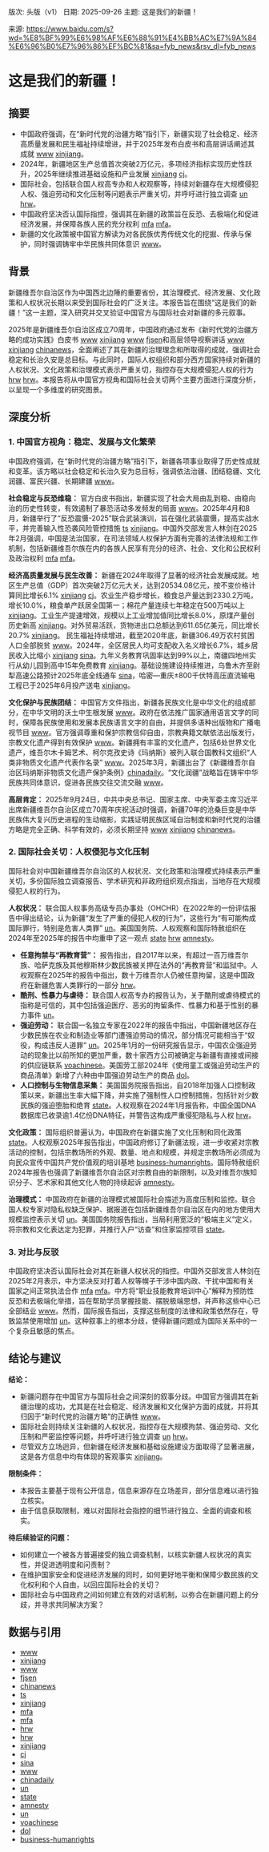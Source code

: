 版次: 头版（v1）
日期: 2025-09-26
主题: 这是我们的新疆！

来源: https://www.baidu.com/s?wd=%E8%BF%99%E6%98%AF%E6%88%91%E4%BB%AC%E7%9A%84%E6%96%B0%E7%96%86%EF%BC%81&sa=fyb_news&rsv_dl=fyb_news

# 这是我们的新疆！

## 摘要
- 中国政府强调，在“新时代党的治疆方略”指引下，新疆实现了社会稳定、经济高质量发展和民生福祉持续增进，并于2025年发布白皮书和高层讲话阐述其成就 [www](https://vertexaisearch.cloud.google.com/grounding-api-redirect/AUZIYQGLBT791uETYQUyYY3fxfV1kCL0AEW_Q4v31UHKUKE8HlnwJlr_xMwTH-fVIaFa4ZlPIuF7_rG-VtZj8vOWb0yCr4_Lh4H6sIc-747oJFQjzZkJQlub5F2GVOI9cyOy6c3ZpUdj-3B22OpYVv3AccG0o9uO82w=) [xinjiang](https://vertexaisearch.cloud.google.com/grounding-api-redirect/AUZIYQEBoFnEOpt4ezS_S_L8z5xK99K044g5p3CofRMkUsTHvXiPuV7dxzBTjejqUVy5d5iwing86mvyRo5dUK6KKCYV1V6xQoJmJstjQovqqc16YYhiH4RVrkf9fEshPlbh1LslexZXniTNmOU0j2MO_3Vhmy7bdtDKalgSTfwO4pgUuBFDvu-OTRY9a3rkTJzJ8vIr6w==)。
- 2024年，新疆地区生产总值首次突破2万亿元，多项经济指标实现历史性跃升，2025年继续推进基础设施和产业发展 [xinjiang](https://vertexaisearch.cloud.google.com/grounding-api-redirect/AUZIYQG7maIhKATI_4Oem0M66SDYUwXOMYpUpCsTb6ynqFSf3cO_t0KFL-fFGcbNh91ujfeQHphrYYbQFbGhxS54T7Tv2nuMRfZieo4WZb7zljNIzZc_KklhfRBgn9PfVXVivZRpom1ASphugtkVflhDC8oq3KoTeVjY968KOw1nD6IW7K-kN9iz4Jp3jvh7dwB0cw7-4A==) [cj](https://vertexaisearch.cloud.google.com/grounding-api-redirect/AUZIYQGm7d-nYwbIBZD4pZJJtQ7VyqNTIyUoGUtsrnKUXEimEZ1qZjtpn1wO02PsTL9HGWxJlHZIJZ9Ack3l1I4WtbPeEnVQrlwZJR8u1RUgm6FCNHweJj7cD0y6yyhhT-1TG8S2Qo_tEmvYfth25ZL17wg=)。
- 国际社会，包括联合国人权高专办和人权观察等，持续对新疆存在大规模侵犯人权、强迫劳动和文化压制等问题表示严重关切，并呼吁进行独立调查 [un](https://vertexaisearch.cloud.google.com/grounding-api-redirect/AUZIYQHt1TQPxlckpwopqeoPmC9gJd4k49xuQamSJR2yjXIkuD5YowMYBwlY_W-llHj7w-L71ZPLv08YpRlpbs0K_EPuY00FCqwxU-fr52_n7UeWSjbeUAkijWgpc98rk3fYrdFu7h9RRIqi) [hrw](https://vertexaisearch.cloud.google.com/grounding-api-redirect/AUZIYQGhm8UqSt_D-KvMFR1Z_DF5yjJdFm1zprTnEAJOYP4eaIDSEuLbOn6zliuPQUCdUNZ5A89GJ4hKVJAgGz6rx7Ef7wNjYGtlxm1nTGoFqDNoINqanj-7soiH0w0Wx-7SgUJnsKg_O2dgBqLKZ21xqzTVUc25qOG4e_6v5A_kCcZZ)。
- 中国政府坚决否认国际指控，强调其在新疆的政策旨在反恐、去极端化和促进经济发展，并保障各族人民的充分权利 [mfa](https://vertexaisearch.cloud.google.com/grounding-api-redirect/AUZIYQGCPux6v7coZsiqQsNdY5ONB0stFs3TZJALfcSrfvDGAl4J6aXgj03SZKmTmzMG5ODGGTfyxGE1qJEqIJjwwEJqinCTDmEVIhUOJqBcZesa26n0Hqmo8VciCCliX89xV0PoNTbO1bU9K_UNcb9di-ATGsOHU08k7SQ5F-fssuQ=) [mfa](https://vertexaisearch.cloud.google.com/grounding-api-redirect/AUZIYQFNQAaGB-0ooKBb36e_ZCegz3zmUW3QWRNXY7bF3RnqEwoAv7IyzC4UpNundhbQ4UspdrKcd1n-SSP0uPkPy-wM96AMawucWugQMc-1dG42I_tyW1hJGnuqBIxzlCIPaoTLamEOhVb8qjfhqcV-EmnllziLEEjRhsiqE4UMLiAz3_9KCK94aLmnPYo=)。
- 新疆的文化政策被中国官方解读为对各民族优秀传统文化的挖掘、传承与保护，同时强调铸牢中华民族共同体意识 [www](https://vertexaisearch.cloud.google.com/grounding-api-redirect/AUZIYQHhNSW9WSDJRWmyi2p6GzKiAb7Q4Vd1C8PqbK472Eax2iUduXx3Lv_btbhH7lfxPENU2ZbCWsSlUEzVk8AqnuKUt9b-dZYcNr-6WMQYHUExQtKtKgeWiKEPqhaxwy1GIoJ-rK5AQJhQpoO_6Q53WSawbDMw)。

## 背景
新疆维吾尔自治区作为中国西北边陲的重要省份，其治理模式、经济发展、文化政策和人权状况长期以来受到国际社会的广泛关注。本报告旨在围绕“这是我们的新疆！”这一主题，深入研究并交叉验证中国官方与国际社会对新疆的多元叙事。

2025年是新疆维吾尔自治区成立70周年，中国政府通过发布《新时代党的治疆方略的成功实践》白皮书 [www](https://vertexaisearch.cloud.google.com/grounding-api-redirect/AUZIYQGLBT791uETYQUyYY3fxfV1kCL0AEW_Q4v31UHKUKE8HlnwJlr_xMwTH-fVIaFa4ZlPIuF7_rG-VtZj8vOWb0yCr4_Lh4H6sIc-747oJFQjzZkJQlub5F2GVOI9cyOy6c3ZpUdj-3B22OpYVv3AccG0o9uO82w=) [xinjiang](https://vertexaisearch.cloud.google.com/grounding-api-redirect/AUZIYQEBoFnEOpt4ezS_S_L8z5xK99K044g5p3CofRMkUsTHvXiPuV7dxzBTjejqUVy5d5iwing86mvyRo5dUK6KKCYV1V6xQoJmJstjQovqqc16YYhiH4RVrkf9fEshPlbh1LslexZXniTNmOU0j2MO_3Vhmy7bdtDKalgSTfwO4pgUuBFDvu-OTRY9a3rkTJzJ8vIr6w==) [www](https://vertexaisearch.cloud.google.com/grounding-api-redirect/AUZIYQGD21iTVB3WtveZ4_CyibHv2PmikurE5wbzvpHQdulQEw6Kt3v_mBKFGjpneTOPsf7bKeNOrD4cJBF_VhURcuZy8kkozuZak9L3nXSsEAFE7tdAL06oRMLjgLISeDhARwCdmUEjWuTWoA0AFu7HHO8Ol9FxemKIFQ==) [fjsen](https://vertexaisearch.cloud.google.com/grounding-api-redirect/AUZIYQHa_T3MEyGvB1mDShNAePAejAJQ7jJYTuzDuamENvrr7A3r1PGjP4_J4bBzSCP-A6pTsymBLqGXeThZhZu_sJgR-d-ME6vVkjvDaFRibK1288yV_c8O8gdRWvG7D_T9KHalNGr2E8t9tmeXe_atIlU=)和高层领导视察讲话 [www](https://vertexaisearch.cloud.google.com/grounding-api-redirect/AUZIYQGLBT791uETYQUyYY3fxfV1kCL0AEW_Q4v31UHKUKE8HlnwJlr_xMwTH-fVIaFa4ZlPIuF7_rG-VtZj8vOWb0yCr4_Lh4H6sIc-747oJFQjzZkJQlub5F2GVOI9cyOy6c3ZpUdj-3B22OpYVv3AccG0o9uO82w=) [xinjiang](https://vertexaisearch.cloud.google.com/grounding-api-redirect/AUZIYQEBoFnEOpt4ezS_S_L8z5xK99K044g5p3CofRMkUsTHvXiPuV7dxzBTjejqUVy5d5iwing86mvyRo5dUK6KKCYV1V6xQoJmJstjQovqqc16YYhiH4RVrkf9fEshPlbh1LslexZXniTNmOU0j2MO_3Vhmy7bdtDKalgSTfwO4pgUuBFDvu-OTRY9a3rkTJzJ8vIr6w==) [chinanews](https://vertexaisearch.cloud.google.com/grounding-api-redirect/AUZIYQGCqtLNkjZ2JzGGKL7zsH3jLVgKtZPvhJm3I7o4hY6xgwxhgss8YdTl-wYnaBNClQavZVisQsVjWjVcT9bYtL7oUZJ2KrG2ATjr_HHo0NYDac8bYK11SaUhkyRo9iZCOew83UZ7iB4c3C7cTnEByGlPKeHeFOgoUDW9DSxtr0Gs7kUPsaj8k-NpQPI=)，全面阐述了其在新疆的治理理念和所取得的成就，强调社会稳定和长治久安是总目标。与此同时，国际人权组织和部分西方国家持续对新疆的人权状况、文化政策和治理模式表示严重关切，指控存在大规模侵犯人权的行为 [hrw](https://vertexaisearch.cloud.google.com/grounding-api-redirect/AUZIYQGhm8UqSt_D-KvMFR1Z_DF5yjJdFm1zprTnEAJOYP4eaIDSEuLbOn6zliuPQUCdUNZ5A89GJ4hKVJAgGz6rx7Ef7wNjYGtlxm1nTGoFqDNoINqanj-7soiH0w0Wx-7SgUJnsKg_O2dgBqLKZ21xqzTVUc25qOG4e_6v5A_kCcZZ) [hrw](https://vertexaisearch.cloud.google.com/grounding-api-redirect/AUZIYQG9608Wx6YRCbJs66AafFJUAbsWdyFVui_NmgZ2L7WLB5Lf3LwS174QkLV78kPA2W4URIkGNPC1L3fK5WzxvU0UMHqj8YfUvJiOPmH408mfxj8VWXyuAam_YIO7dZkdKcro3zAhdK50i5JxVLVcG7vHKR2Og2zcd45y6EyF4JHd)。本报告将从中国官方视角和国际社会关切两个主要方面进行深度分析，以呈现一个多维度的研究图景。

## 深度分析

### 1. 中国官方视角：稳定、发展与文化繁荣

中国政府强调，在“新时代党的治疆方略”指引下，新疆各项事业取得了历史性成就和变革。该方略以社会稳定和长治久安为总目标，强调依法治疆、团结稳疆、文化润疆、富民兴疆、长期建疆 [www](https://vertexaisearch.cloud.google.com/grounding-api-redirect/AUZIYQGLBT791uETYQUyYY3fxfV1kCL0AEW_Q4v31UHKUKE8HlnwJlr_xMwTH-fVIaFa4ZlPIuF7_rG-VtZj8vOWb0yCr4_Lh4H6sIc-747oJFQjzZkJQlub5F2GVOI9cyOy6c3ZpUdj-3B22OpYVv3AccG0o9uO82w=)。

**社会稳定与反恐维稳：**
官方白皮书指出，新疆实现了社会大局由乱到稳、由稳向治的历史性转变，有效遏制了暴恐活动多发频发的局面 [www](https://vertexaisearch.cloud.google.com/grounding-api-redirect/AUZIYQGLBT791uETYQUyYY3fxfV1kCL0AEW_Q4v31UHKUKE8HlnwJlr_xMwTH-fVIaFa4ZlPIuF7_rG-VtZj8vOWb0yCr4_Lh4H6sIc-747oJFQjzZkJQlub5F2GVOI9cyOy6c3ZpUdj-3B22OpYVv3AccG0o9uO82w=)。2025年4月和8月，新疆举行了“反恐震慑-2025”联合武装演训，旨在强化武装震慑，提高实战水平，并完善输入性恐袭风险管控措施 [ts](https://vertexaisearch.cloud.google.com/grounding-api-redirect/AUZIYQHvK4-2W_F-AZL7A32ICF6Zjg6kz2tUf7jCLZVtILfRTgm5zEFlXkM-G6o6SQ9CG8RVI10sc7upMAjOQg5-1bi-qkQoJLkKAZ4TOEZL7PaBxTn6uLN3SV5LQRx_4e3K8DRhJRX_Q0jNe3ikt8pOtUK2721cidhQ) [xinjiang](https://vertexaisearch.cloud.google.com/grounding-api-redirect/AUZIYQEmW4E_trXSUfZ5xM1Kw8lHsqmVuBeQBIv9ogfNo1iVeQcpPADtOQw8F0YSw0R4kLNHGBGedIDNiDzGxkD-fkudnRp4IWcVArta2RzcomQhauVJYUnwnJQg1cOdF8sHL8RuUEzYWVN155baLU8QzlosC8fBe8y_QcHr4PZEZyA1N5C2eDkgtkmzzHXoxJH1cHDN8Q==)。中国外交部发言人林剑在2025年2月强调，中国是法治国家，在司法领域人权保护方面有完善的法律法规和工作机制，包括新疆维吾尔族在内的各族人民享有充分的经济、社会、文化和公民权利及政治权利 [mfa](https://vertexaisearch.cloud.google.com/grounding-api-redirect/AUZIYQGCPux6v7coZsiqQsNdY5ONB0stFs3TZJALfcSrfvDGAl4J6aXgj03SZKmTmzMG5ODGGTfyxGE1qJEqIJjwwEJqinCTDmEVIhUOJqBcZesa26n0Hqmo8VciCCliX89xV0PoNTbO1bU9K_UNcb9di-ATGsOHU08k7SQ5F-fssuQ=) [mfa](https://vertexaisearch.cloud.google.com/grounding-api-redirect/AUZIYQFNQAaGB-0ooKBb36e_ZCegz3zmUW3QWRNXY7bF3RnqEwoAv7IyzC4UpNundhbQ4UspdrKcd1n-SSP0uPkPy-wM96AMawucWugQMc-1dG42I_tyW1hJGnuqBIxzlCIPaoTLamEOhVb8qjfhqcV-EmnllziLEEjRhsiqE4UMLiAz3_9KCK94aLmnPYo=)。

**经济高质量发展与民生改善：**
新疆在2024年取得了显著的经济社会发展成就。地区生产总值（GDP）首次突破2万亿元大关，达到20534.08亿元，按不变价格计算同比增长6.1% [xinjiang](https://vertexaisearch.google.com/id/1-0) [cj](https://vertexaisearch.cloud.google.com/grounding-api-redirect/AUZIYQGm7d-nYwbIBZD4pZJJtQ7VyqNTIyUoGUtsrnKUXEimEZ1qZjtpn1wO02PsTL9HGWxJlHZIJZ9Ack3l1I4WtbPeEnVQrlwZJR8u1RUgm6FCNHweJj7cD0y6yyhhT-1TG8S2Qo_tEmvYfth25ZL17wg=)。农业生产稳步增长，粮食总产量达到2330.2万吨，增长10.0%，粮食单产跃居全国第一；棉花产量连续七年稳定在500万吨以上 [xinjiang](https://vertexaisearch.cloud.google.com/grounding-api-redirect/AUZIYQG7maIhKATI_4Oem0M66SDYUwXOMYpUpCsTb6ynqFSf3cO_t0KFL-fFGcbNh91ujfeQHphrYYbQFbGhxS54T7Tv2nuMRfZieo4WZb7zljNIzZc_KklhfRBgn9PfVXVivZRpom1ASphugtkVflhDC8oq3KoTeVjY968KOw1nD6IW7K-kN9iz4Jp3jvh7dwB0cw7-4A==)。工业生产提速增效，规模以上工业增加值同比增长8.0%，原煤产量创历史新高 [xinjiang](https://vertexaisearch.cloud.google.com/grounding-api-redirect/AUZIYQG7maIhKATI_4Oem0M66SDYUwXOMYpUpCsTb6ynqFSf3cO_t0KFL-fFGcbNh91ujfeQHphrYYbQFbGhxS54T7Tv2nuMRfZieo4WZb7zljNIzZc_KklhfRBgn9PfVXVivZRpom1ASphugtkVflhDC8oq3KoTeVjY968KOw1nD6IW7K-kN9iz4Jp3jvh7dwB0cw7-4A==)。对外贸易活跃，货物进出口总额达到611.65亿美元，同比增长20.7% [xinjiang](https://vertexaisearch.cloud.google.com/grounding-api-redirect/AUZIYQG7maIhKATI_4Oem0M66SDYUwXOMYpUpCsTb6ynqFSf3cO_t0KFL-fFGcbNh91ujfeQHphrYYbQFbGhxS54T7Tv2nuMRfZieo4WZb7zljNIzZc_KklhfRBgn9PfVXVivZRpom1ASphugtkVflhDC8oq3KoTeVjY968KOw1nD6IW7K-kN9iz4Jp3jvh7dwB0cw7-4A==)。
民生福祉持续增进，截至2020年底，新疆306.49万农村贫困人口全部脱贫 [www](https://vertexaisearch.cloud.google.com/grounding-api-redirect/AUZIYQGLBT791uETYQUyYY3fxfV1kCL0AEW_Q4v31UHKUKE8HlnwJlr_xMwTH-fVIaFa4ZlPIuF7_rG-VtZj8vOWb0yCr4_Lh4H6sIc-747oJFQjzZkJQlub5F2GVOI9cyOy6c3ZpUdj-3B22OpYVv3AccG0o9uO82w=)。2024年，全区居民人均可支配收入名义增长6.7%，城乡居民收入比缩小 [xinjiang](https://vertexaisearch.cloud.google.com/grounding-api-redirect/AUZIYQG7maIhKATI_4Oem0M66SDYUwXOMYpUpCsTb6ynqFSf3cO_t0KFL-fFGcbNh91ujfeQHphrYYbQFbGhxS54T7Tv2nuMRfZieo4WZb7zljNIzZc_KklhfRBgn9PfVXVivZRpom1ASphugtkVflhDC8oq3KoTeVjY968KOw1nD6IW7K-kN9iz4Jp3jvh7dwB0cw7-4A==) [sina](https://vertexaisearch.cloud.google.com/grounding-api-redirect/AUZIYQGAkxMC0PIO-JI3bU4E0ftsZzr14jI8w9fWjPuMvgyBorHz5vxzrlY6yzcu-gLEWpY1cjGVIc8kJ4txVXFf0YzcPqtnswYawxom4PVTAzH6I13PE65pYbt5RuvMfS-jWrt_boYLdJ9XDkygPT79wm23YOwRN6DMZ4gWxoQ=)。九年义务教育巩固率达到99%以上，南疆四地州实行从幼儿园到高中15年免费教育 [xinjiang](https://vertexaisearch.cloud.google.com/grounding-api-redirect/AUZIYQG7maIhKATI_4Oem0M66SDYUwXOMYpUpCsTb6ynqFSf3cO_t0KFL-fFGcbNh91ujfeQHphrYYbQFbGhxS54T7Tv2nuMRfZieo4WZb7zljNIzZc_KklhfRBgn9PfVXVivZRpom1ASphugtkVflhDC8oq3KoTeVjY968KOw1nD6IW7K-kN9iz4Jp3jvh7dwB0cw7-4A==)。基础设施建设持续推进，乌鲁木齐至尉犁高速公路预计2025年底全线通车 [sina](https://vertexaisearch.cloud.google.com/grounding-api-redirect/AUZIYQGAkxMC0PIO-JI3bU4E0ftsZzr14jI8w9fWjPuMvgyBorHz5vxzrlY6yzcu-gLEWpY1cjGVIc8kJ4txVXFf0YzcPqtnswYawxom4PVTAzH6I13PE65pYbt5RuvMfS-jWrt_boYLdJ9XDkygPT79wm23YOwRN6DMZ4gWxoQ=)，哈密—重庆±800千伏特高压直流输电工程已于2025年6月投产送电 [xinjiang](https://vertexaisearch.cloud.google.com/grounding-api-redirect/AUZIYQG7maIhKATI_4Oem0M66SDYUwXOMYpUpCsTb6ynqFSf3cO_t0KFL-fFGcbNh91ujfeQHphrYYbQFbGhxS54T7Tv2nuMRfZieo4WZb7zljNIzZc_KklhfRBgn9PfVXVivZRpom1ASphugtkVflhDC8oq3KoTeVjY968KOw1nD6IW7K-kN9iz4Jp3jvh7dwB0cw7-4A==)。

**文化保护与民族团结：**
中国官方文件指出，新疆各民族文化是中华文化的组成部分，在中华文明的沃土中生根发展 [www](https://vertexaisearch.cloud.google.com/grounding-api-redirect/AUZIYQHhNSW9WSDJRWmyi2p6GzKiAb7Q4Vd1C8PqbK472Eax2iUduXx3Lv_btbhH7lfxPENU2ZbCWsSlUEzVk8AqnuKUt9b-dZYcNr-6WMQYHUExQtKtKgeWiKEPqhaxwy1GIoJ-rK5AQJhQpoO_6Q53WSawbDMw)。政府在依法推广国家通用语言文字的同时，保障各民族使用和发展本民族语言文字的自由，并提供多语种出版物和广播电视节目 [www](https://vertexaisearch.cloud.google.com/grounding-api-redirect/AUZIYQHhNSW9WSDJRWmyi2p6GzKiAb7Q4Vd1C8PqbK472Eax2iUduXx3Lv_btbhH7lfxPENU2ZbCWsSlUEzVk8AqnuKUt9b-dZYcNr-6WMQYHUExQtKtKgeWiKEPqhaxwy1GIoJ-rK5AQJhQpoO_6Q53WSawbDMw)。官方强调尊重和保护宗教信仰自由，宗教典籍文献依法出版发行，宗教文化遗产得到有效保护 [www](https://vertexaisearch.cloud.google.com/grounding-api-redirect/AUZIYQHhNSW9WSDJRWmyi2p6GzKiAb7Q4Vd1C8PqbK472Eax2iUduXx3Lv_btbhH7lfxPENU2ZbCWsSlUEzVk8AqnuKUt9b-dZYcNr-6WMQYHUExQtKtKgeWiKEPqhaxwy1GIoJ-rK5AQJhQpoO_6Q53WSawbDMw)。新疆拥有丰富的文化遗产，包括6处世界文化遗产，维吾尔木卡姆艺术、柯尔克孜史诗《玛纳斯》被列入联合国教科文组织“人类非物质文化遗产代表作名录” [www](https://vertexaisearch.cloud.google.com/grounding-api-redirect/AUZIYQHhNSW9WSDJRWmyi2p6GzKiAb7Q4Vd1C8PqbK472Eax2iUduXx3Lv_btbhH7lfxPENU2ZbCWsSlUEzVk8AqnuKUt9b-dZYcNr-6WMQYHUExQtKtKgeWiKEPqhaxwy1GIoJ-rK5AQJhQpoO_6Q53WSawbDMw)。2025年3月，新疆出台了《新疆维吾尔自治区玛纳斯非物质文化遗产保护条例》[chinadaily](https://vertexaisearch.cloud.google.com/grounding-api-redirect/AUZIYQHMtK00DjMiSX-XTXwvBuqI5W2bbYNMcZqFre6uKeAtK7h5Retk655GoY55N6wJ7hXYTBWur6OcDJY3kAwGqY99ISjk-5mWSXFJIArLdLyvAlUKadjg9IhaRoTKPIApYsO1s0qciYNbr8kTnxgLADXXSM_VLK9MTaMdEOKR5cgjdNdGvGCm61o8)。“文化润疆”战略旨在铸牢中华民族共同体意识，促进各民族交往交流交融 [www](https://vertexaisearch.cloud.google.com/grounding-api-redirect/AUZIYQHhNSW9WSDJRWmyi2p6GzKiAb7Q4Vd1C8PqbK472Eax2iUduXx3Lv_btbhH7lfxPENU2ZbCWsSlUEzVk8AqnuKUt9b-dZYcNr-6WMQYHUExQtKtKgeWiKEPqhaxwy1GIoJ-rK5AQJhQpoO_6Q53WSawbDMw)。

**高层肯定：**
2025年9月24日，中共中央总书记、国家主席、中央军委主席习近平出席新疆维吾尔自治区成立70周年庆祝活动时强调，新疆70年的沧桑巨变是中华民族伟大复兴历史进程的生动缩影，实践证明民族区域自治制度和新时代党的治疆方略是完全正确、科学有效的，必须长期坚持 [www](https://vertexaisearch.cloud.google.com/grounding-api-redirect/AUZIYQGLBT791uETYQUyYY3fxfV1kCL0AEW_Q4v31UHKUKE8HlnwJlr_xMwTH-fVIaFa4ZlPIuF7_rG-VtZj8vOWb0yCr4_Lh4H6sIc-747oJFQjzZkJQlub5F2GVOI9cyOy6c3ZpUdj-3B22OpYVv3AccG0o9uO82w=) [xinjiang](https://vertexaisearch.cloud.google.com/grounding-api-redirect/AUZIYQEBoFnEOpt4ezS_S_L8z5xK99K044g5p3CofRMkUsTHvXiPuV7dxzBTjejqUVy5d5iwing86mvyRo5dUK6KKCYV1V6xQoJmJstjQovqqc16YYhiH4RVrkf9fEshPlbh1LslexZXniTNmOU0j2MO_3Vhmy7bdtDKalgSTfwO4pgUuBFDvu-OTRY9a3rkTJzJ8vIr6w==) [chinanews](https://vertexaisearch.cloud.google.com/grounding-api-redirect/AUZIYQGCqtLNkjZ2JzGGKL7zsH3jLVgKtZPvhJm3I7o4hY6xgwxhgss8YdTl-wYnaBNClQavZVisQsVjWjVcT9bYtL7oUZJ2KrG2ATjr_HHo0NYDac8bYK11SaUhkyRo9iZCOew83UZ7iB4c3C7cTnEByGlPKeHeFOgoUDW9DSxtr0Gs7kUPsaj8k-NpQPI=)。

### 2. 国际社会关切：人权侵犯与文化压制

国际社会对中国新疆维吾尔自治区的人权状况、文化政策和治理模式持续表示严重关切，多份国际独立调查报告、学术研究和非政府组织观点指出，当地存在大规模侵犯人权的行为。

**人权状况：**
联合国人权事务高级专员办事处（OHCHR）在2022年的一份评估报告中得出结论，认为新疆“发生了严重的侵犯人权的行为”，这些行为“有可能构成国际罪行，特别是危害人类罪” [un](https://vertexaisearch.cloud.google.com/grounding-api-redirect/AUZIYQHt1TQPxlckpwopqeoPmC9gJd4k49xuQamSJR2yjXIkuD5YowMYBwlY_W-llHj7w-L71ZPLv08YpRlpbs0K_EPuY00FCqwxU-fr52_n7UeWSjbeUAkijWgpc98rk3fYrdFu7h9RRIqi)。美国国务院、人权观察和国际特赦组织在2024年至2025年的报告中均重申了这一观点 [state](https://vertexaisearch.cloud.google.com/grounding-api-redirect/AUZIYQF1VlOl2eVApoUpgSZMqTrcsgaipEH1ZO7mPUsAKmQSW5skB3JK3Bcrkq0zZryR2pWwYUkRKDwnUJyDahFy7AlmNID31yfpmfIEVd5UuqSs1m6TKN4zMRvQ_usMYSPP3172d1CP2Xz0qhgHQHY5joMEMIbD7JpGeA0IOochDyaLINwYfgfoFuLO-pQFHoc5u4S6rWAK8TvTVzyKVephLwkZAn8JBAqusJPy7Ztqvk0OuQ4IghtDIRFeecCMY3IWL8ELJ2asQsAcd1aQuX-UZmSbzYg_bQSP2EZthbnDdGq1AnhC5X56L5vokCxdcsKbrZtnJtc=) [hrw](https://vertexaisearch.cloud.google.com/grounding-api-redirect/AUZIYQGhm8UqSt_D-KvMFR1Z_DF5yjJdFm1zprTnEAJOYP4eaIDSEuLbOn6zliuPQUCdUNZ5A89GJ4hKVJAgGz6rx7Ef7wNjYGtlxm1nTGoFqDNoINqanj-7soiH0w0Wx-7SgUJnsKg_O2dgBqLKZ21xqzTVUc25qOG4e_6v5A_kCcZZ) [amnesty](https://vertexaisearch.cloud.google.com/grounding-api-redirect/AUZIYQH3ytDncdYWUhTTXWN90ZmjoByeLdqIsDqcxgskI7phw4BqIQGQU1_H3BWjFZeRJ6IN7ugxnmn4_K2PCTTv1oUUqxBAsuVpsckvxE720Np_tR0udHK4W5HJaBn2e8aRy6AWNHFpWvFhoSJZG9BbCQizMj7ww2-7hPa7UJ_BgwlAJFISb4E48OVmvsikXaxlclVcsGqbulw=)。
*   **任意拘禁与“再教育营”：** 报告指出，自2017年以来，有超过一百万维吾尔族、哈萨克族及其他穆斯林少数民族被关押在法外的“再教育营”和监狱中。人权观察在2025年的报告中指出，数十万维吾尔人仍被任意拘留，这是中国政府在新疆危害人类罪行的一部分 [hrw](https://vertexaisearch.cloud.google.com/grounding-api-redirect/AUZIYQGhm8UqSt_D-KvMFR1Z_DF5yjJdFm1zprTnEAJOYP4eaIDSEuLbOn6zliuPQUCdUNZ5A89GJ4hKVJAgGz6rx7Ef7wNjYGtlxm1nTGoFqDNoINqanj-7soiH0w0Wx-7SgUJnsKg_O2dgBqLKZ21xqzTVUc25qOG4e_6v5A_kCcZZ)。
*   **酷刑、性暴力与虐待：** 联合国人权高专办的报告认为，关于酷刑或虐待模式的指称是可信的，其中包括强迫医疗、恶劣的拘留条件、性暴力和基于性别的暴力事件 [un](https://vertexaisearch.cloud.google.com/grounding-api-redirect/AUZIYQHt1TQPxlckpwopqeoPmC9gJd4k49xuQamSJR2yjXIkuD5YowMYBwlY_W-llHj7w-L71ZPLv08YpRlpbs0K_EPuY00FCqwxU-fr52_n7UeWSjbeUAkijWgpc98rk3fYrdFu7h9RRIqi)。
*   **强迫劳动：** 联合国一名独立专家在2022年的报告中指出，中国新疆地区存在少数民族在农业和制造业等部门遭强迫劳动的情况，部分情况可能相当于“奴役，构成违反人道罪” [un](https://vertexaisearch.cloud.google.com/grounding-api-redirect/AUZIYQFpdx5FFgHcI1rk5zcF2EPrje5EMl-scyoubYTQfFmsmtBtl2ADJr2N0tGy9q8wbLmNmMdezkSsjR-I3mofQwoRzsVrZrA-c5AF267Fdx0xJulDe33NphAbV71Rgr7wKWEXFm1OLNIPhqx5bfwBDu059zn6CntGGWjIuRr2C3Im4zBftXN0JEs23RzSYrPKsjBm)。2025年1月的一份研究报告显示，中国农企强迫劳动的现象比以前所知的更加严重，数十家西方公司被确定与新疆有直接或间接的供应链联系 [voachinese](https://vertexaisearch.cloud.google.com/grounding-api-redirect/AUZIYQEjB0ofREMaq4guAanbxyO5dXtWQYbhyM18UyQyJBjVcBNAIHz-yjUXBb7OponC_zvB_GWko7dwC4FF5DH7ZV7yEHM2nzVkilTYAp7w_xsmUIBDMkK04WozeujuSLtO2kB4tR_jC8HvMJOyNymZenTsHWvK5CtMWLzlomK6m6NVo8ZKhSM4xuj3PwJLJzynzO2sF9T__3Q7Zv_nXjv6tVmiJ6NmbQ==)。美国劳工部2024年《使用童工或强迫劳动生产的商品清单》新增了六种由中国强迫劳动生产的商品 [dol](https://vertexaisearch.cloud.google.com/grounding-api-redirect/AUZIYQHJBOhd_I1LofnPkODb2acNGRO_2_rhuzi0FtCWzu6nC2gFQWePeiWZToNBcFCJd4Zm0bAHqGuQdSB8mYo8zSqa_B9aI9wImXi_S-Mt5DkI8TdbD1RcY1bt__ZCnB8ZG4QdOEMKHAndj4IfSwTMyANmLhVz0gSTAWF67VBSS3GqlXqAyLk8mLN4f6O_t8skhQ==)。
*   **人口控制与生物信息采集：** 美国国务院报告指出，自2018年加强人口控制政策以来，新疆出生率大幅下降，并实施了强制性人口控制措施，包括针对少数民族的强迫堕胎和绝育 [state](https://vertexaisearch.cloud.google.com/grounding-api-redirect/AUZIYQF1VlOl2eVApoUpgSZMqTrcsgaipEH1ZO7mPUsAKmQSW5skB3JK3Bcrkq0zZryR2pWwYUkRKDwnUJyDahFy7AlmNID31yfpmfIEVd5UuqSs1m6TKN4zMRvQ_usMYSPP3172d1CP2Xz0qhgHQHY5joMEMIbD7JpGeA0IOochDyaLINwYfgfoFuLO-pQFHoc5u4S6rWAK8TvTVzyKVephLwkZAn8JBAqusJPy7Ztqvk0OuQ4IghtDIRFeecCMY3IWL8ELJ2asQsAcd1aQuX-UZmSbzYg_bQSP2EZthbnDdGq1AnhC5X56L5vokCxdcsKbrZtnJtc=)。人权观察在2024年1月报告称，中国全国DNA数据库已收录逾1.4亿份DNA特征，并警告这构成严重侵犯隐私与人权 [hrw](https://vertexaisearch.cloud.google.com/grounding-api-redirect/AUZIYQFcV6hXwqIVwCWrZ65C_tUD82Ata7ohboVLEzTQVR9h8a2yL_5HMitVfraT1p1_3qWQxOFoYHZF6z15cUX5z4Xbl9_1LBKcnZr8KpXOBrvRFza6BKcyjT60LyZJVClAG-FhkUV_29WpzvcCMjr6NjlO7acH1KyXnlrXKXM2y1PI)。

**文化政策：**
国际组织普遍认为，中国政府在新疆实施了文化压制和同化政策 [state](https://vertexaisearch.cloud.google.com/grounding-api-redirect/AUZIYQF1VlOl2eVApoUpgSZMqTrcsgaipEH1ZO7mPUsAKmQSW5skB3JK3Bcrkq0zZryR2pWwYUkRKDwnUJyDahFy7AlmNID31yfpmfIEVd5UuqSs1m6TKN4zMRvQ_usMYSPP3172d1CP2Xz0qhgHQHY5joMEMIbD7JpGeA0IOochDyaLINwYfgfoFuLO-pQFHoc5u4S6rWAK8TvTVzyKVephLwkZAn8JBAqusJPy7Ztqvk0OuQ4IghtDIRFeecCMY3IWL8ELJ2asQsAcd1aQuX-UZmSbzYg_bQSP2EZthbnDdGq1AnhC5X56L5vokCxdcsKbrZtnJtc=)。人权观察2025年报告指出，中国政府修订了新疆法规，进一步收紧对宗教活动的控制，包括宗教场所的外观、数量、地点和规模，并规定宗教场所必须成为向民众宣传中国共产党价值观的培训基地 [business-humanrights](https://vertexaisearch.cloud.google.com/grounding-api-redirect/AUZIYQH1jyJR0iszRTe6-DI4eVcA2sI6EWwji-NctGrxPoIfRPJvONxenJx-OfWtuY3OfsO5hllWeAsqTgy6vl6WpJ6lV7tfP6KILvxy9w2vr1grsnyWacVo1mcA85SVxuJBjxnfHimXIIE4yoPr4M2UzfmpA2BjogYZvPBMGk9Pj-ZMy5ulVfPc_nNfw36VcPqb_HmfhhAwDbRXYOEL7bmKoyfmnTDjMX2ipRI-vxZAPId9y8Y3WIjNebue8HZMg1VNKRK7yumldJM49clEjg8ynk5d24npi3FSLhe3Jb375r7iwNpuN3rcWwgTXCsXb1b63ur9KXcf_-pfST5P2xFafILnr9UaoES1X6IGCaK3kBjPS2mXNfoeVgF2zdiiP4UOdp-pMyCD-O4TCmwM_WtMbQVTsQ6q4n74zaORIoUHTgVNvAIn8nv9Ei4zXq5l7GIZSuyJif0vHYgRVor8FCB1eMzJkqoRuM2b0vYZFewCd7r-GxI_VZfp_3ZWJtnZKWOZPWzo0xq44Ar0J6OuoJjnKoWfycE3SsEAfeyqc9ORMqXQJ98_ZsJnEHOU5NmSb8ek0nQvyHdb2BMJEUhs4u8dMeebP2LpqQIJ0V1N9EI=)。国际特赦组织2024年报告也强调了新疆维吾尔自治区对宗教自由的新限制，以及对维吾尔族知识分子、艺术家和其他文化人物的持续起诉 [amnesty](https://vertexaisearch.cloud.google.com/grounding-api-redirect/AUZIYQH3ytDncdYWUhTTXWN90ZmjoByeLdqIsDqcxgskI7phw4BqIQGQU1_H3BWjFZeRJ6IN7ugxnmn4_K2PCTTv1oUUqxBAsuVpsckvxE720Np_tR0udHK4W5HJaBn2e8aRy6AWNHFpWvFhoSJZG9BbCQizMj7ww2-7hPa7UJ_BgwlAJFISb4E48OVmvsikXaxlclVcsGqbulw=)。

**治理模式：**
中国政府在新疆的治理模式被国际社会描述为高度压制和监控。联合国人权专家对隐私权缺乏保护、据报道在包括新疆维吾尔自治区在内的地方使用大规模监控表示关切 [un](https://vertexaisearch.cloud.google.com/grounding-api-redirect/AUZIYQFpdx5FFgHcI1rk5zcF2EPrje5EMl-scyoubYTQfFmsmtBtl2ADJr2N0tGy9q8wbLmNmMdezkSsjR-I3mofQwoRzsVrZrA-c5AF267Fdx0xJulDe33NphAbV71Rgr7wKWEXFm1OLNIPhqx5bfwBDu059zn6CntGGWjIuRr2C3Im4zBftXN0JEs23RzSYrPKsjBm)。美国国务院报告指出，当局利用宽泛的“极端主义”定义，将宗教和文化表达定为犯罪，并推行入户“访查”和住家监控项目 [state](https://vertexaisearch.cloud.google.com/grounding-api-redirect/AUZIYQF1VlOl2eVApoUpgSZMqTrcsgaipEH1ZO7mPUsAKmQSW5skB3JK3Bcrkq0zZryR2pWwYUkRKDwnUJyDahFy7AlmNID31yfpmfIEVd5UuqSs1m6TKN4zMRvQ_usMYSPP3172d1CP2Xz0qhgHQHY5joMEMIbD7JpGeA0IOochDyaLINwYfgfoFuLO-pQFHoc5u4S6rWAK8TvTVzyKVephLwkZAn8JBAqusJPy7Ztqvk0OuQ4IghtDIRFeecCMY3IWL8ELJ2asQsAcd1aQuX-UZmSbzYg_bQSP2EZthbnDdGq1AnhC5X56L5vokCxdcsKbrZtnJtc=)。

### 3. 对比与反驳

中国政府坚决否认国际社会对其在新疆人权状况的指控。中国外交部发言人林剑在2025年2月表示，中方坚决反对打着人权等幌子干涉中国内政、干扰中国和有关国家之间正常执法合作 [mfa](https://vertexaisearch.cloud.google.com/grounding-api-redirect/AUZIYQGCPux6v7coZsiqQsNdY5ONB0stFs3TZJALfcSrfvDGAl4J6aXgj03SZKmTmzMG5ODGGTfyxGE1qJEqIJjwwEJqinCTDmEVIhUOJqBcZesa26n0Hqmo8VciCCliX89xV0PoNTbO1bU9K_UNcb9di-ATGsOHU08k7SQ5F-fssuQ=) [mfa](https://vertexaisearch.cloud.google.com/grounding-api-redirect/AUZIYQFNQAaGB-0ooKBb36e_ZCegz3zmUW3QWRNXY7bF3RnqEwoAv7IyzC4UpNundhbQ4UspdrKcd1n-SSP0uPkPy-wM96AMawucWugQMc-1dG42I_tyW1hJGnuqBIxzlCIPaoTLamEOhVb8qjfhqcV-EmnllziLEEjRhsiqE4UMLiAz3_9KCK94aLmnPYo=)。中方将“职业技能教育培训中心”解释为预防性反恐和去极端化举措，旨在帮助学员掌握技能、摆脱极端思想，并声称这些中心已全部结业 [www](https://vertexaisearch.cloud.google.com/grounding-api-redirect/AUZIYQGLBT791uETYQUyYY3fxfV1kCL0AEW_Q4v31UHKUKE8HlnwJlr_xMwTH-fVIaFa4ZlPIuF7_rG-VtZj8vOWb0yCr4_Lh4H6sIc-747oJFQjzZkJQlub5F2GVOI9cyOy6c3ZpUdj-3B22OpYVv3AccG0o9uO82w=)。然而，国际报告指出，支撑这些制度的法律和政策依然存在，导致监禁使用增加 [un](https://vertexaisearch.cloud.google.com/grounding-api-redirect/AUZIYQHt1TQPxlckpwopqeoPmC9gJd4k49xuQamSJR2yjXIkuD5YowMYBwlY_W-llHj7w-L71ZPLv08YpRlpbs0K_EPuY00FCqwxU-fr52_n7UeWSjbeUAkijWgpc98rk3fYrdFu7h9RRIqi)。这种叙事上的根本分歧，使得新疆问题成为国际关系中的一个复杂且敏感的焦点。

## 结论与建议

**结论：**
- 新疆问题存在中国官方与国际社会之间深刻的叙事分歧。中国官方强调其在新疆治理的成功，尤其是在社会稳定、经济发展和文化保护方面的成就，并将其归因于“新时代党的治疆方略”的正确性 [www](https://vertexaisearch.cloud.google.com/grounding-api-redirect/AUZIYQGLBT791uETYQUyYY3fxfV1kCL0AEW_Q4v31UHKUKE8HlnwJlr_xMwTH-fVIaFa4ZlPIuF7_rG-VtZj8vOWb0yCr4_Lh4H6sIc-747oJFQjzZkJQlub5F2GVOI9cyOy6c3ZpUdj-3B22OpYVv3AccG0o9uO82w=)。
- 国际社会则持续关注新疆的人权状况，指控存在大规模拘禁、强迫劳动、文化压制和严密监控等问题，并呼吁进行独立调查 [un](https://vertexaisearch.cloud.google.com/grounding-api-redirect/AUZIYQHt1TQPxlckpwopqeoPmC9gJd4k49xuQamSJR2yjXIkuD5YowMYBwlY_W-llHj7w-L71ZPLv08YpRlpbs0K_EPuY00FCqwxU-fr52_n7UeWSjbeUAkijWgpc98rk3fYrdFu7h9RRIqi) [hrw](https://vertexaisearch.cloud.google.com/grounding-api-redirect/AUZIYQGhm8UqSt_D-KvMFR1Z_DF5yjJdFm1zprTnEAJOYP4eaIDSEuLbOn6zliuPQUCdUNZ5A89GJ4hKVJAgGz6rx7Ef7wNjYGtlxm1nTGoFqDNoINqanj-7soiH0w0Wx-7SgUJnsKg_O2dgBqLKZ21xqzTVUc25qOG4e_6v5A_kCcZZ)。
- 尽管双方立场迥异，但新疆在经济发展和基础设施建设方面取得了显著进展，这是各方信息中均有体现的客观事实 [xinjiang](https://vertexaisearch.cloud.google.com/grounding-api-redirect/AUZIYQG7maIhKATI_4Oem0M66SDYUwXOMYpUpCsTb6ynqFSf3cO_t0KFL-fFGcbNh91ujfeQHphrYYbQFbGhxS54T7Tv2nuMRfZieo4WZb7zljNIzZc_KklhfRBgn9PfVXVivZRpom1ASphugtkVflhDC8oq3KoTeVjY968KOw1nD6IW7K-kN9iz4Jp3jvh7dwB0cw7-4A==)。

**限制条件：**
- 本报告主要基于现有公开信息，信息来源存在立场差异，部分信息难以进行独立核实。
- 由于信息获取限制，难以对国际社会指控的细节进行独立、全面的调查和核实。

**待后续验证的问题：**
- 如何建立一个被各方普遍接受的独立调查机制，以核实新疆人权状况的真实性，并促进透明度和问责制？
- 在维护国家安全和促进经济发展的同时，如何更好地平衡和保障少数民族的文化权利和个人自由，以回应国际社会的关切？
- 国际社会与中国政府之间如何建立有效的对话机制，以弥合在新疆问题上的分歧，并寻求共同解决方案？

## 数据与引用
- [www](https://vertexaisearch.cloud.google.com/grounding-api-redirect/AUZIYQGLBT791uETYQUyYY3fxfV1kCL0AEW_Q4v31UHKUKE8HlnwJlr_xMwTH-fVIaFa4ZlPIuF7_rG-VtZj8vOWb0yCr4_Lh4H6sIc-747oJFQjzZkJQlub5F2GVOI9cyOy6c3ZpUdj-3B22OpYVv3AccG0o9uO82w=)
- [xinjiang](https://vertexaisearch.cloud.google.com/grounding-api-redirect/AUZIYQEBoFnEOpt4ezS_S_L8z5xK99K044g5p3CofRMkUsTHvXiPuV7dxzBTjejqUVy5d5iwing86mvyRo5dUK6KKCYV1V6xQoJmJstjQovqqc16YYhiH4RVrkf9fEshPlbh1LslexZXniTNmOU0j2MO_3Vhmy7bdtDKalgSTfwO4pgUuBFDvu-OTRY9a3rkTJzJ8vIr6w==)
- [www](https://vertexaisearch.cloud.google.com/grounding-api-redirect/AUZIYQGD21iTVB3WtveZ4_CyibHv2PmikurE5wbzvpHQdulQEw6Kt3v_mBKFGjpneTOPsf7bKeNOrD4cJBF_VhURcuZy8kkozuZak9L3nXSsEAFE7tdAL06oRMLjgLISeDhARwCdmUEjWuTWoA0AFu7HHO8Ol9FxemKIFQ==)
- [fjsen](https://vertexaisearch.cloud.google.com/grounding-api-redirect/AUZIYQHa_T3MEyGvB1mDShNAePAejAJQ7jJYTuzDuamENvrr7A3r1PGjP4_J4bBzSCP-A6pTsymBLqGXeThZhZu_sJgR-d-ME6vVkjvDaFRibK1288yV_c8O8gdRWvG7D_T9KHalNGr2E8t9tmeXe_atIlU=)
- [chinanews](https://vertexaisearch.cloud.google.com/grounding-api-redirect/AUZIYQGCqtLNkjZ2JzGGKL7zsH3jLVgKtZPvhJm3I7o4hY6xgwxhgss8YdTl-wYnaBNClQavZVisQsVjWjVcT9bYtL7oUZJ2KrG2ATjr_HHo0NYDac8bYK11SaUhkyRo9iZCOew83UZ7iB4c3C7cTnEByGlPKeHeFOgoUDW9DSxtr0Gs7kUPsaj8k-NpQPI=)
- [ts](https://vertexaisearch.cloud.google.com/grounding-api-redirect/AUZIYQHvK4-2W_F-AZL7A32ICF6Zjg6kz2tUf7jCLZVtILfRTgm5zEFlXkM-G6o6SQ9CG8RVI10sc7upMAjOQg5-1bi-qkQoJLkKAZ4TOEZL7PaBxTn6uLN3SV5LQRx_4e3K8DRhJRX_Q0jNe3ikt8pOtUK2721cidhQ)
- [xinjiang](https://vertexaisearch.cloud.google.com/grounding-api-redirect/AUZIYQEmW4E_trXSUfZ5xM1Kw8lHsqmVuBeQBIv9ogfNo1iVeQcpPADtOQw8F0YSw0R4kLNHGBGedIDNiDzGxkD-fkudnRp4IWcVArta2RzcomQhauVJYUnwnJQg1cOdF8sHL8RuUEzYWVN155baLU8QzlosC8fBe8y_QcHr4PZEZyA1N5C2eDkgtkmzzHXoxJH1cHDN8Q==)
- [mfa](https://vertexaisearch.cloud.google.com/grounding-api-redirect/AUZIYQGCPux6v7coZsiqQsNdY5ONB0stFs3TZJALfcSrfvDGAl4J6aXgj03SZKmTmzMG5ODGGTfyxGE1qJEqIJjwwEJqinCTDmEVIhUOJqBcZesa26n0Hqmo8VciCCliX89xV0PoNTbO1bU9K_UNcb9di-ATGsOHU08k7SQ5F-fssuQ=)
- [mfa](https://vertexaisearch.cloud.google.com/grounding-api-redirect/AUZIYQFNQAaGB-0ooKBb36e_ZCegz3zmUW3QWRNXY7bF3RnqEwoAv7IyzC4UpNundhbQ4UspdrKcd1n-SSP0uPkPy-wM96AMawucWugQMc-1dG42I_tyW1hJGnuqBIxzlCIPaoTLamEOhVb8qjfhqcV-EmnllziLEEjRhsiqE4UMLiAz3_9KCK94aLmnPYo=)
- [hrw](https://vertexaisearch.cloud.google.com/grounding-api-redirect/AUZIYQGhm8UqSt_D-KvMFR1Z_DF5yjJdFm1zprTnEAJOYP4eaIDSEuLbOn6zliuPQUCdUNZ5A89GJ4hKVJAgGz6rx7Ef7wNjYGtlxm1nTGoFqDNoINqanj-7soiH0w0Wx-7SgUJnsKg_O2dgBqLKZ21xqzTVUc25qOG4e_6v5A_kCcZZ)
- [hrw](https://vertexaisearch.cloud.google.com/grounding-api-redirect/AUZIYQG9608Wx6YRCbJs66AafFJUAbsWdyFVui_NmgZ2L7WLB5Lf3LwS174QkLV78kPA2W4URIkGNPC1L3fK5WzxvU0UMHqj8YfUvJiOPmH408mfxj8VWXyuAam_YIO7dZkdKcro3zAhdK50i5JxVLVcG7vHKR2Og2zcd45y6EyF4JHd)
- [xinjiang](https://vertexaisearch.cloud.google.com/grounding-api-redirect/AUZIYQG7maIhKATI_4Oem0M66SDYUwXOMYpUpCsTb6ynqFSf3cO_t0KFL-fFGcbNh91ujfeQHphrYYbQFbGhxS54T7Tv2nuMRfZieo4WZb7zljNIzZc_KklhfRBgn9PfVXVivZRpom1ASphugtkVflhDC8oq3KoTeVjY968KOw1nD6IW7K-kN9iz4Jp3jvh7dwB0cw7-4A==)
- [cj](https://vertexaisearch.cloud.google.com/grounding-api-redirect/AUZIYQGm7d-nYwbIBZD4pZJJtQ7VyqNTIyUoGUtsrnKUXEimEZ1qZjtpn1wO02PsTL9HGWxJlHZIJZ9Ack3l1I4WtbPeEnVQrlwZJR8u1RUgm6FCNHweJj7cD0y6yyhhT-1TG8S2Qo_tEmvYfth25ZL17wg=)
- [sina](https://vertexaisearch.cloud.google.com/grounding-api-redirect/AUZIYQGAkxMC0PIO-JI3bU4E0ftsZzr14jI8w9fWjPuMvgyBorHz5vxzrlY6yzcu-gLEWpY1cjGVIc8kJ4txVXFf0YzcPqtnswYawxom4PVTAzH6I13PE65pYbt5RuvMfS-jWrt_boYLdJ9XDkygPT79wm23YOwRN6DMZ4gWxoQ=)
- [www](https://vertexaisearch.cloud.google.com/grounding-api-redirect/AUZIYQHhNSW9WSDJRWmyi2p6GzKiAb7Q4Vd1C8PqbK472Eax2iUduXx3Lv_btbhH7lfxPENU2ZbCWsSlUEzVk8AqnuKUt9b-dZYcNr-6WMQYHUExQtKtKgeWiKEPqhaxwy1GIoJ-rK5AQJhQpoO_6Q53WSawbDMw)
- [chinadaily](https://vertexaisearch.cloud.google.com/grounding-api-redirect/AUZIYQHMtK00DjMiSX-XTXwvBuqI5W2bbYNMcZqFre6uKeAtK7h5Retk655GoY55N6wJ7hXYTBWur6OcDJY3kAwGqY99ISjk-5mWSXFJIArLdLyvAlUKadjg9IhaRoTKPIApYsO1s0qciYNbr8kTnxgLADXXSM_VLK9MTaMdEOKR5cgjdNdGvGCm61o8)
- [un](https://vertexaisearch.cloud.google.com/grounding-api-redirect/AUZIYQHt1TQPxlckpwopqeoPmC9gJd4k49xuQamSJR2yjXIkuD5YowMYBwlY_W-llHj7w-L71ZPLv08YpRlpbs0K_EPuY00FCqwxU-fr52_n7UeWSjbeUAkijWgpc98rk3fYrdFu7h9RRIqi)
- [state](https://vertexaisearch.cloud.google.com/grounding-api-redirect/AUZIYQF1VlOl2eVApoUpgSZMqTrcsgaipEH1ZO7mPUsAKmQSW5skB3JK3Bcrkq0zZryR2pWwYUkRKDwnUJyDahFy7AlmNID31yfpmfIEVd5UuqSs1m6TKN4zMRvQ_usMYSPP3172d1CP2Xz0qhgHQHY5joMEMIbD7JpGeA0IOochDyaLINwYfgfoFuLO-pQFHoc5u4S6rWAK8TvTVzyKVephLwkZAn8JBAqusJPy7Ztqvk0OuQ4IghtDIRFeecCMY3IWL8ELJ2asQsAcd1aQuX-UZmSbzYg_bQSP2EZthbnDdGq1AnhC5X56L5vokCxdcsKbrZtnJtc=)
- [amnesty](https://vertexaisearch.cloud.google.com/grounding-api-redirect/AUZIYQH3ytDncdYWUhTTXWN90ZmjoByeLdqIsDqcxgskI7phw4BqIQGQU1_H3BWjFZeRJ6IN7ugxnmn4_K2PCTTv1oUUqxBAsuVpsckvxE720Np_tR0udHK4W5HJaBn2e8aRy6AWNHFpWvFhoSJZG9BbCQizMj7ww2-7hPa7UJ_BgwlAJFISb4E48OVmvsikXaxlclVcsGqbulw=)
- [un](https://vertexaisearch.cloud.google.com/grounding-api-redirect/AUZIYQFpdx5FFgHcI1rk5zcF2EPrje5EMl-scyoubYTQfFmsmtBtl2ADJr2N0tGy9q8wbLmNmMdezkSsjR-I3mofQwoRzsVrZrA-c5AF267Fdx0xJulDe33NphAbV71Rgr7wKWEXFm1OLNIPhqx5bfwBDu059zn6CntGGWjIuRr2C3Im4zBftXN0JEs23RzSYrPKsjBm)
- [voachinese](https://vertexaisearch.cloud.google.com/grounding-api-redirect/AUZIYQEjB0ofREMaq4guAanbxyO5dXtWQYbhyM18UyQyJBjVcBNAIHz-yjUXBb7OponC_zvB_GWko7dwC4FF5DH7ZV7yEHM2nzVkilTYAp7w_xsmUIBDMkK04WozeujuSLtO2kB4tR_jC8HvMJOyNymZenTsHWvK5CtMWLzlomK6m6NVo8ZKhSM4xuj3PwJLJzynzO2sF9T__3Q7Zv_nXjv6tVmiJ6NmbQ==)
- [dol](https://vertexaisearch.cloud.google.com/grounding-api-redirect/AUZIYQHJBOhd_I1LofnPkODb2acNGRO_2_rhuzi0FtCWzu6nC2gFQWePeiWZToNBcFCJd4Zm0bAHqGuQdSB8mYo8zSqa_B9aI9wImXi_S-Mt5DkI8TdbD1RcY1bt__ZCnB8ZG4QdOEMKHAndj4IfSwTMyANmLhVz0gSTAWF67VBSS3GqlXqAyLk8mLN4f6O_t8skhQ==)
- [business-humanrights](https://vertexaisearch.cloud.google.com/grounding-api-redirect/AUZIYQH1jyJR0iszRTe6-DI4eVcA2sI6EWwji-NctGrxPoIfRPJvONxenJx-OfWtuY3OfsO5hllWeAsqTgy6vl6WpJ6lV7tfP6KILvxy9w2vr1grsnyWacVo1mcA85SVxuJBjxnfHimXIIE4yoPr4M2UzfmpA2BjogYZvPBMGk9Pj-ZMy5ulVfPc_nNfw36VcPqb_HmfhhAwDbRXYOEL7bmKoyfmnTDjMX2ipRI-vxZAPId9y8Y3WIjNebue8HZMg1VNKRK7yumldJM49clEjg8ynk5d24npi3FSLhe3Jb375r7iwNpuN3rcWwgTXCsXb1b63ur9KXcf_-pfST5P2xFafILnr9UaoES1X6IGCaK3kBjPS2mXNfoeVgF2zdiiP4UOdp-pMyCD-O4TCmwM_WtMbQVTsQ6q4n74zaORIoUHTgVNvAIn8nv9Ei4zXq5l7GIZSuyJif0vHYgRVor8FCB1eMzJkqoRuM2b0vYZFewCd7r-GxI_VZfp_3ZWJtnZKWOZPWzo0xq44Ar0J6OuoJjnKoWfycE3SsEAfeyqc9ORMqXQJ98_ZsJnEHOU5NmSb8ek0nQvyHdb2BMJEUhs4u8dMeebP2LpqQIJ0V1N9EI=)
